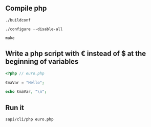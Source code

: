 ## Compile php
```
./buildconf

./configure --disable-all

make
```

## Write a php script with € instead of $ at the beginning of variables
```php
<?php // euro.php

€maVar = "Hello";

echo €maVar, "\n";
```

## Run it
```
sapi/cli/php euro.php
```
